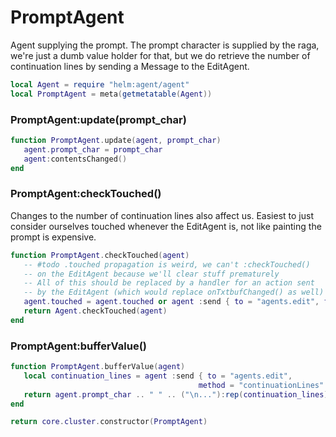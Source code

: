 # PromptAgent

Agent supplying the prompt\. The prompt character is supplied by the raga,
we're just a dumb value holder for that, but we do retrieve the number of
continuation lines by sending a Message to the EditAgent\.

```lua
local Agent = require "helm:agent/agent"
local PromptAgent = meta(getmetatable(Agent))
```


### PromptAgent:update\(prompt\_char\)

```lua
function PromptAgent.update(agent, prompt_char)
   agent.prompt_char = prompt_char
   agent:contentsChanged()
end
```


### PromptAgent:checkTouched\(\)

Changes to the number of continuation lines also affect us\. Easiest to just
consider ourselves touched whenever the EditAgent is, not like painting the
prompt is expensive\.

```lua
function PromptAgent.checkTouched(agent)
   -- #todo .touched propagation is weird, we can't :checkTouched()
   -- on the EditAgent because we'll clear stuff prematurely
   -- All of this should be replaced by a handler for an action sent
   -- by the EditAgent (which would replace onTxtbufChanged() as well)
   agent.touched = agent.touched or agent :send { to = "agents.edit", field = "touched" }
   return Agent.checkTouched(agent)
end
```


### PromptAgent:bufferValue\(\)

```lua
function PromptAgent.bufferValue(agent)
   local continuation_lines = agent :send { to = "agents.edit",
                                          method = "continuationLines" }
   return agent.prompt_char .. " " .. ("\n..."):rep(continuation_lines)
end
```


```lua
return core.cluster.constructor(PromptAgent)
```

